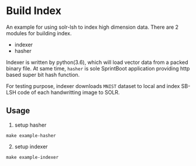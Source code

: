 # Build Index

An example for using solr-lsh to index high dimension data. There are 2 modules for building index.

- indexer
- hasher

Indexer is written by python(3.6), which will load vector data from a packed binary file. At same time,
`hasher` is sole SprintBoot application providing http based super bit hash function.

For testing purpose, indexer downloads `MNIST` dataset to local and index SB-LSH code of each handwritting image to SOLR.

## Usage

1. setup hasher
```
make example-hasher
```
2. setup indexer
```
make example-indexer
```
